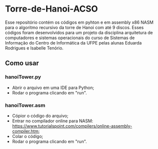 # Torre-de-Hanoi-ACSO
Esse repositório contém os códigos em pyhton e em assembly x86 NASM para o algoritmo recursivo da torre de Hanoi com até 9 discos. Esses códigos foram desenvolvidos para um projeto da disciplina arquitetura de computadores e sistemas operacionais do curso de Sistemas de Informação do Centro de Informática da UFPE pelas alunas Eduarda Rodrigues e Isabelle Tenório.

## Como usar
### hanoiTower.py
- Abrir o arquivo em uma IDE para Python;
- Rodar o programa clicando em "run".

### hanoiTower.asm
- Cópior o código do arquivo;
- Entrar no compilador online para NASM: https://www.tutorialspoint.com/compilers/online-assembly-compiler.htm;
- Colar o código;
- Rodar o programa clicando em "run".
